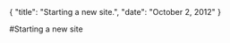<data>
{
    "title": "Starting a new site.",
    "date": "October 2, 2012"
}

</data>


#Starting a new site
